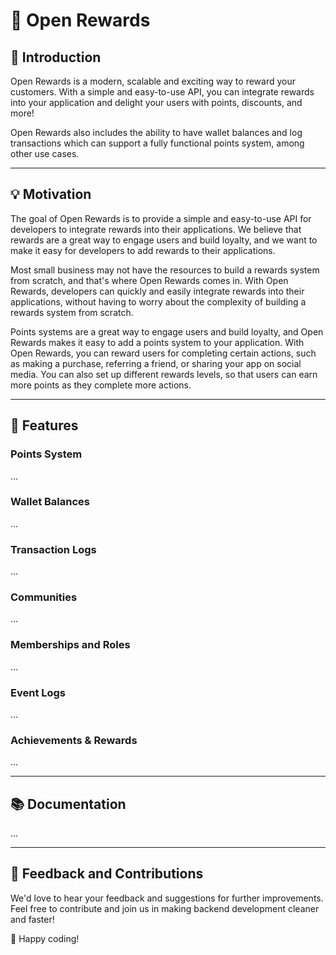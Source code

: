 # 🌟 Open Rewards

## 🌟 Introduction

Open Rewards is a modern, scalable and exciting way to reward your customers. With a simple and easy-to-use API, you can integrate rewards into your application and delight your users with points, discounts, and more!

Open Rewards also includes the ability to have wallet balances and log transactions which can support a fully functional points system, among other use cases.

---


## 💡 Motivation

The goal of Open Rewards is to provide a simple and easy-to-use API for developers to integrate rewards into their applications. We believe that rewards are a great way to engage users and build loyalty, and we want to make it easy for developers to add rewards to their applications.

Most small business may not have the resources to build a rewards system from scratch, and that's where Open Rewards comes in. With Open Rewards, developers can quickly and easily integrate rewards into their applications, without having to worry about the complexity of building a rewards system from scratch.

Points systems are a great way to engage users and build loyalty, and Open Rewards makes it easy to add a points system to your application. With Open Rewards, you can reward users for completing certain actions, such as making a purchase, referring a friend, or sharing your app on social media. You can also set up different rewards levels, so that users can earn more points as they complete more actions.


---


## 🚀 Features

### Points System

...

### Wallet Balances

...

### Transaction Logs

...

### Communities

...

### Memberships and Roles

...

### Event Logs

...

### Achievements & Rewards

...


---


## 📚 Documentation

...


---

## 🤝 Feedback and Contributions

We'd love to hear your feedback and suggestions for further improvements. Feel free to contribute and join us in making backend development cleaner and faster!

🎉 Happy coding!
